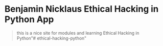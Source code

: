 # Benjamin Nicklaus Ethical Hacking in Python App

> this is a nice site for modules and learning Ethical Hacking in Python"# ethical-hacking-python" 
